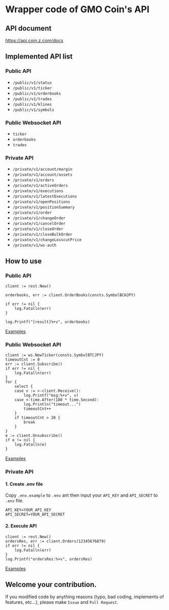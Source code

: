# Wrapper code of GMO Coin's API
## API document
https://api.coin.z.com/docs

## Implemented API list
### Public API
* `/public/v1/status`
* `/public/v1/ticker`
* `/public/v1/orderbooks`
* `/public/v1/trades`
* `/public/v1/klines`
* `/public/v1/symbols`

### Public Websocket API
* `ticker`
* `orderbooks`
* `trades`

### Private API
* `/private/v1/account/margin`
* `/private/v1/account/assets`
* `/private/v1/orders`
* `/private/v1/activeOrders`
* `/private/v1/executions`
* `/private/v1/latestExecutions`
* `/private/v1/openPositions`
* `/private/v1/positionSummary`
* `/private/v1/order`
* `/private/v1/changeOrder`
* `/private/v1/cancelOrder`
* `/private/v1/closeOrder`
* `/private/v1/closeBulkOrder`
* `/private/v1/changeLosscutPrice`
* `/private/v1/ws-auth`

## How to use
### Public API
```golang
client := rest.New()

orderbooks, err := client.OrderBooks(consts.SymbolBCHJPY)

if err != nil {
    log.Fatalln(err)
}

log.Printf("[result]%+v", orderbooks)
```

[Examples](https://github.com/ijufumi/gogmocoin-examples/tree/master/app/public/rest)

### Public Websocket API
```golang
client := ws.NewTicker(consts.SymbolBTCJPY)
timeoutCnt := 0
err := client.Subscribe()
if err != nil {
    log.Fatalln(err)
}
for {
    select {
    case v := <-client.Receive():
        log.Printf("msg:%+v", v)
    case <-time.After(180 * time.Second):
        log.Println("timeout...")
        timeoutCnt++
    }
    if timeoutCnt > 20 {
        break
    }
}
e := client.Unsubscribe()
if e != nil {
    log.Fatalln(e)
}
```

[Examples](https://github.com/ijufumi/gogmocoin-examples/tree/master/app/public/ws)

### Private API
#### 1. Create .env file
Copy `.env.example` to `.env` ant then input your `API_KEY` and `API_SECRET` to `.env` file.

```.env
API_KEY=YOUR_API_KEY
API_SECRET=YOUR_API_SECRET
```

#### 2. Execute API

```golang
client := rest.New()
ordersRes, err := client.Orders(12345676879)
if err != nil {
    log.Fatalln(err)
}
log.Printf("ordersRes:%+v", ordersRes)
```

[Examples](https://github.com/ijufumi/gogmocoin-examples/tree/master/app/private)

## Welcome your contribution.
If you modified code by anything reasons (typo, bad coding, implements of features, etc...), please make `Issue` and `Pull Request`.
